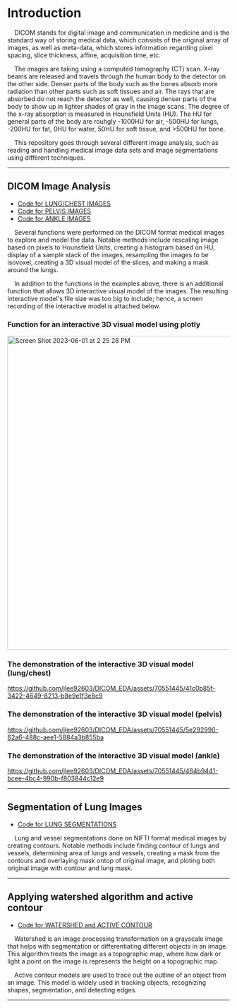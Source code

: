 # Introduction
&nbsp;&nbsp;&nbsp; DICOM stands for digital image and communication in medicine and is the standard way of storing medical data, which consists of the original array of images, as well as meta-data, which stores information regarding pixel spacing, slice thickness, affine, acquisition time, etc. 

&nbsp;&nbsp;&nbsp; The images are taking using a computed tomography (CT) scan. X-ray beams are released and travels through the human body to the detector on the other side. Denser parts of the body such as the bones absorb more radiation than other parts such as soft tissues and air. The rays that are absorbed do not reach the detector as well, causing denser parts of the body to show up in lighter shades of gray in the image scans. The degree of the x-ray absorption is measured in Hounsfield Units (HU). The HU for general parts of the body are rouhgly -1000HU for air, -500HU for lungs, -200HU for fat, 0HU for water, 50HU for soft tissue, and >500HU for bone. 

&nbsp;&nbsp;&nbsp; This repository goes through several different image analysis, such as reading and handling medical image data sets and image segmentations using different techniques.

---
## DICOM Image Analysis
* [Code for LUNG/CHEST IMAGES](https://github.com/jlee92603/medical_image_exploration/blob/main/chest%20lung%20images.ipynb)
* [Code for PELVIS IMAGES](https://github.com/jlee92603/medical_image_exploration/blob/main/pelvis%20images.ipynb)
* [Code for ANKLE IMAGES](https://github.com/jlee92603/medical_image_exploration/blob/main/ankle%20images.ipynb)

&nbsp;&nbsp;&nbsp; Several functions were performed on the DICOM format medical images to explore and model the data. Notable methods include rescaling image based on pixels to Hounsfield Units, creating a histogram based on HU, display of a sample stack of the images, resampling the images to be isovoxel, creating a 3D visual model of the slices, and making a mask around the lungs. 

&nbsp;&nbsp;&nbsp; In addition to the functions in the examples above, there is an additional function that allows 3D interactive visual model of the images. The resulting interactive model's file size was too big to include; hence, a screen recording of the interactive model is attached below. 

### Function for an interactive 3D visual model using plotly
<img width="710" alt="Screen Shot 2023-06-01 at 2 25 28 PM" src="https://github.com/jlee92603/DICOM_EDA/assets/70551445/336d285a-994c-4005-a0d4-effb89ea2378">

### The demonstration of the interactive 3D visual model (lung/chest)
https://github.com/jlee92603/DICOM_EDA/assets/70551445/41c0b85f-3422-4649-8213-b8e9e1f3e8c9

### The demonstration of the interactive 3D visual model (pelvis)
https://github.com/jlee92603/DICOM_EDA/assets/70551445/5e292990-62a6-488c-aee1-5884a3b855ba

### The demonstration of the interactive 3D visual model (ankle)
https://github.com/jlee92603/DICOM_EDA/assets/70551445/464b9441-bcee-4bc4-990b-f803844c12e9

---
## Segmentation of Lung Images
* [Code for LUNG SEGMENTATIONS](https://github.com/jlee92603/medical_image_exploration/blob/main/segmentation%20of%20lungs.ipynb)

&nbsp;&nbsp;&nbsp; Lung and vessel segmentations done on NIFTI format medical images by creating contours. Notable methods include finding contour of lungs and vessels, determining area of lungs and vessels, creating a mask from the contours and overlaying mask ontop of original image, and ploting both original image with contour and lung mask.

---
## Applying watershed algorithm and active contour 
* [Code for WATERSHED and ACTIVE CONTOUR](https://github.com/jlee92603/medical_image_exploration/blob/main/watershed%20and%20active%20contour.ipynb)

&nbsp;&nbsp;&nbsp; Watershed is an image processing transformation on a grayscale image that helps with segmentation or differentiating different objects in an image. This algorithm treats the image as a topographic map, where how dark or light a point on the image is represents the height on a topographic map. 

&nbsp;&nbsp;&nbsp; Active contour models are used to trace out the outline of an object from an image. This model is widely used in tracking objects, recognizing shapes, segmentation, and detecting edges. 

---

